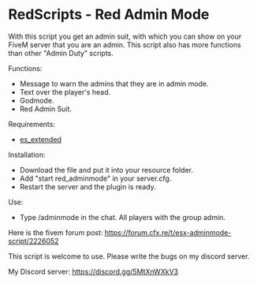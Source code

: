 # RedScripts - Red Admin Mode


With this script you get an admin suit, with which you can show on your FiveM server that you are an admin.
This script also has more functions than other "Admin Duty" scripts.

Functions:
- Message to warn the admins that they are in admin mode.
- Text over the player's head.
- Godmode.
- Red Admin Suit.

Requirements:
- [es_extended](https://github.com/esx-framework/es_extended/tree/v1-final)

Installation:
- Download the file and put it into your resource folder.
- Add "start red_adminmode" in your server.cfg.
- Restart the server and the plugin is ready.

Use:
- Type /adminmode in the chat. All players with the group admin.

Here is the fivem forum post:
https://forum.cfx.re/t/esx-adminmode-script/2226052

This script is welcome to use.
Please write the bugs on my discord server.

My Discord server: https://discord.gg/5MtXnWXkV3
